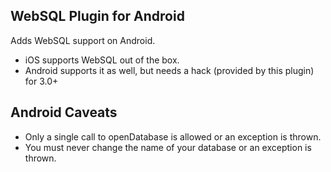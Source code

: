 WebSQL Plugin for Android
-------------------------------

Adds WebSQL support on Android.

* iOS supports WebSQL out of the box.
* Android supports it as well, but needs a hack (provided by this plugin) for 3.0+

Android Caveats
----------------
* Only a single call to openDatabase is allowed or an exception is thrown.
* You must never change the name of your database or an exception is thrown.

